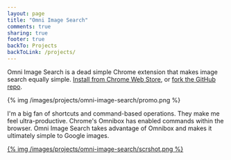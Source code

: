 ```yaml
---
layout: page
title: "Omni Image Search"
comments: true
sharing: true
footer: true
backTo: Projects
backToLink: /projects/
---
```


Omni Image Search is a dead simple Chrome extension that makes image search equally simple. [Install from Chrome Web Store](https://chrome.google.com/webstore/detail/omni-image-search/ljaijbfeiipempfedbghhnodnamflpcg), or [fork the GitHub repo](https://github.com/scottcheng/omni-image-search).

{% img /images/projects/omni-image-search/promo.png %}

I'm a big fan of shortcuts and command-based operations. They make me feel ultra-productive. Chrome's Omnibox has enabled commands within the browser. Omni Image Search takes advantage of Omnibox and makes it ultimately simple to Google images.

[{% img /images/projects/omni-image-search/scrshot.png %}](/images/projects/omni-image-search/scrshot.png)


<script src='/javascripts/libs/jquery.min.js'></script>
<script>
$.noConflict();
jQuery(function($) {
  $('a:has(img)').css('border-bottom', 'none');
});
</script>